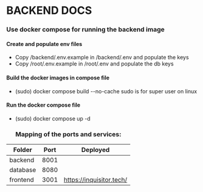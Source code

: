 # BACKEND DOCS
### Use docker compose for running the backend image
#### Create and populate env files
* Copy /backend/.env.example in /backend/.env and populate the keys
* Copy /root/.env.example in /root/.env and populate the db keys
#### Build the docker images in compose file
* (sudo) docker compose build --no-cache        sudo is for super user on linux
#### Run the docker compose file
* (sudo) docker compose up -d

  ### Mapping of the ports and services:
| Folder        | Port |            Deployed           |
|---------------|------|-------------------------------|
|    backend    | 8001 |                               |
|   database    | 8080 |                               |
|   frontend    | 3001 |    https://inquisitor.tech/   |
